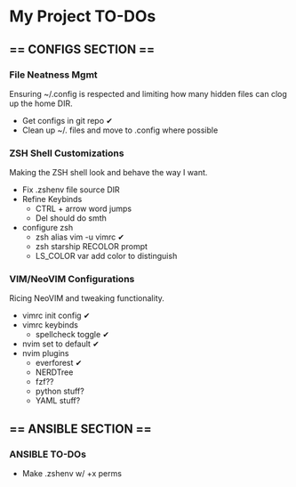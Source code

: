 # My Project TO-DOs

## == CONFIGS SECTION ==

### File Neatness Mgmt

Ensuring ~/.config is respected and limiting how many hidden files can clog up the home DIR.

- Get configs in git repo ✔
- Clean up ~/. files and move to .config where possible

### ZSH Shell Customizations

Making the ZSH shell look and behave the way I want.

- Fix .zshenv file source DIR
- Refine Keybinds
    - CTRL + arrow word jumps
    - Del should do smth
- configure zsh
    - zsh alias vim -u vimrc ✔
    - zsh starship RECOLOR prompt
    - LS\_COLOR var add color to distinguish

### VIM/NeoVIM Configurations

Ricing NeoVIM and tweaking functionality.

- vimrc init config ✔
- vimrc keybinds
    - spellcheck toggle ✔
- nvim set to default ✔
- nvim plugins
    - everforest ✔
    - NERDTree
    - fzf??
    - python stuff?
    - YAML stuff?

## == ANSIBLE SECTION ==

### ANSIBLE TO-DOs

- Make .zshenv w/ +x perms
